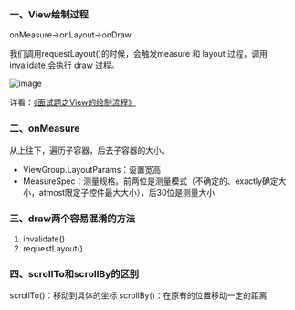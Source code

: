### 一、View绘制过程 ###

onMeasure->onLayout->onDraw

我们调用requestLayout()的时候，会触发measure 和 layout 过程，调用invalidate,会执行 draw 过程。

![image](https://pic.downk.cc/item/5e4b3c9d48b86553ee3c91bc.png)

详看：[《面试题之View的绘制流程》](https://www.jianshu.com/p/8a71cbf7622d)

### 二、onMeasure ###

从上往下，遍历子容器，后去子容器的大小。

- ViewGroup.LayoutParams：设置宽高
- MeasureSpec：测量规格。前两位是测量模式（不确定的、exactly确定大小，atmost限定子控件最大大小），后30位是测量大小


### 三、draw两个容易混淆的方法 ###

1. invalidate()
2. requestLayout()

### 四、scrollTo和scrollBy的区别 ###

scrollTo()：移动到具体的坐标
scrollBy()：在原有的位置移动一定的距离